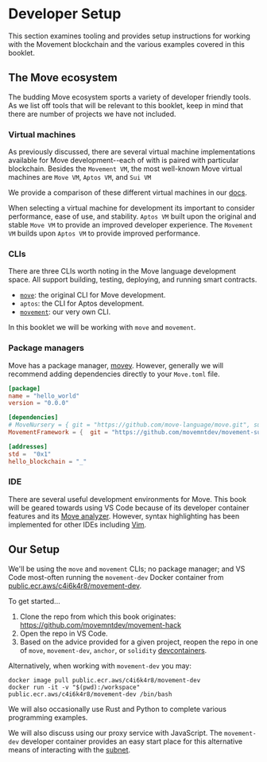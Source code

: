 # Developer Setup
This section examines tooling and provides setup instructions for working with the Movement blockchain and the various examples covered in this booklet.

## The Move ecosystem
The budding Move ecosystem sports a variety of developer friendly tools. As we list off tools that will be relevant to this booklet, keep in mind that there are number of projects we have not included.

### Virtual machines
As previously discussed, there are several virtual machine implementations available for Move development--each of with is paired with particular blockchain. Besides the `Movement VM`, the most well-known Move virtual machines are `Move VM`, `Aptos VM`, and `Sui VM`

We provide a comparison of these different virtual machines in our [docs](https://docs.movementlabs.xyz/#what-is-move). 

When selecting a virtual machine for development its important to consider performance, ease of use, and stability. `Aptos VM` built upon the original and stable `Move VM` to provide an improved developer experience. The `Movement VM` builds upon `Aptos VM` to provide improved performance.

### CLIs
There are three CLIs worth noting in the Move language development space. All support building, testing, deploying, and running smart contracts.
- [`move`](https://github.com/move-language/move/tree/main/language/tools/move-cli): the original CLI for Move development. 
- `aptos`: the CLI for Aptos development.
- [`movement`](https://movement.gitbook.io/english/developers/developer-tools/movement-cli): our very own CLI.

In this booklet we will be working with `move` and `movement`. 

### Package managers
Move has a package manager, [movey](https://www.movey.net/). However, generally we will recommend adding dependencies directly to your `Move.toml` file. 
```toml
[package]
name = "hello_world"
version = "0.0.0"

[dependencies]
# MoveNursery = { git = "https://github.com/move-language/move.git", subdir = "language/move-stdlib/nursery", rev = "main" }
MovementFramework = {  git = "https://github.com/movemntdev/movement-subnet.git", subdir = "vm/aptos-vm/aptos-move/aptos-framework", rev = "main" }

[addresses]
std =  "0x1"
hello_blockchain = "_"
```

### IDE
There are several useful development environments for Move. This book will be geared towards using VS Code because of its developer container features and its [Move analyzer](https://marketplace.visualstudio.com/items?itemName=move.move-analyzer). However, syntax highlighting has been implemented for other IDEs including [Vim](https://github.com/rvmelkonian/move.vim).

## Our Setup
We'll be using the `move` and `movement` CLIs; no package manager; and VS Code most-often running the `movement-dev` Docker container from [public.ecr.aws/c4i6k4r8/movement-dev](public.ecr.aws/c4i6k4r8/movement-dev).

To get started...
1. Clone the repo from which this book originates: https://github.com/movemntdev/movement-hack
2. Open the repo in VS Code.
3. Based on the advice provided for a given project, reopen the repo in one of `move`, `movement-dev`, `anchor`, or `solidity` [devcontainers](https://code.visualstudio.com/docs/devcontainers/containers).

Alternatively, when working with `movement-dev` you may:

```
docker image pull public.ecr.aws/c4i6k4r8/movement-dev
docker run -it -v "$(pwd):/workspace" public.ecr.aws/c4i6k4r8/movement-dev /bin/bash
```

We will also occasionally use Rust and Python to complete various programming examples.

We will also discuss using our proxy service with JavaScript. The `movement-dev` developer container provides an easy start place for this alternative means of interacting with the [subnet](https://docs.movementlabs.xyz/develop/get-started/deploy-and-interact-with-contract).
